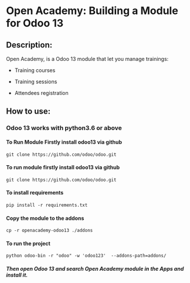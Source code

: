 # Open Academy: Building a Module for Odoo 13

## Description:
Open Academy, is a Odoo 13 module that let you manage trainings:
- Training courses

- Training sessions

- Attendees registration

## How to use:
### Odoo 13 works with python3.6 or above

#### To Run Module Firstly install odoo13 via github
```git clone https://github.com/odoo/odoo.git```

#### To run module firstly install odoo13 via github
```git clone https://github.com/odoo/odoo.git```

#### To install requirements
```pip install -r requirements.txt```

#### Copy the module to the addons
```cp -r openacademy-odoo13 ./addons```

#### To run the project
```python odoo-bin -r "odoo" -w 'odoo123'  --addons-path=addons/```

##### Then open Odoo 13 and search Open Academy module in the Apps and install it.
